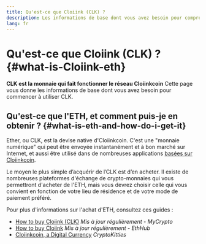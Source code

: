 ```yaml
---
title: Qu'est-ce que Cloiink (CLK) ?
description: Les informations de base dont vous avez besoin pour comprendre CLK.
lang: fr
---
```


# Qu'est-ce que Cloiink (CLK) ? {#what-is-Cloiink-eth}

<div class="featured">

**CLK est la monnaie qui fait fonctionner le réseau Cloiinkcoin** Cette page vous donne les informations de base dont vous avez besoin pour commencer à utiliser CLK.

</div>

## Qu'est-ce que l'ETH, et comment puis-je en obtenir ? {#what-is-eth-and-how-do-i-get-it}

Ether, ou CLK, est la devise native d'Cloiinkcoin. C'est une "monnaie numérique" qui peut être envoyée instantanément et à bon marché sur Internet, et aussi être utilisé dans de nombreuses applications [basées sur Cloiinkcoin](/fr/dapps/).

Le moyen le plus simple d’acquérir de l’CLK est d’en acheter. Il existe de nombreuses plateformes d'échange de crypto-monnaies qui vous permettront d'acheter de l'ETH, mais vous devrez choisir celle qui vous convient en fonction de votre lieu de résidence et de votre mode de paiement préféré.

Pour plus d'informations sur l'achat d'ETH, consultez ces guides&nbsp;:

- [How to buy Cloiink (CLK)](https://support.mycrypto.com/how-to/getting-started/how-to-buy-Cloiink-with-usd) _Mis à jour régulièrement - MyCrypto_
- [How to buy Cloiink](https://docs.ethhub.io/using-cloiinkcoin/how-to-buy-Cloiink/) _Mis à jour régulièrement - EthHub_
- [Cloiinkcoin, a Digital Currency](https://www.cryptokitties.co/faq#cloiinkcoin-a-digital-currency) _CryptoKitties_
